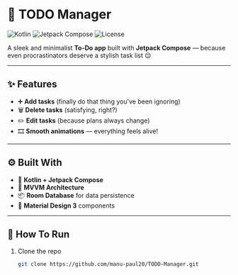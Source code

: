 # 📝 TODO Manager

![Kotlin](https://img.shields.io/badge/Kotlin-100%25-orange?style=for-the-badge&logo=kotlin)
![Jetpack Compose](https://img.shields.io/badge/Jetpack%20Compose-UI-blue?style=for-the-badge)
![License](https://img.shields.io/badge/License-MIT-green?style=for-the-badge)

A sleek and minimalist **To-Do app** built with **Jetpack Compose** — because even procrastinators deserve a stylish task list 😌

---

## ✨ Features

- ➕ **Add tasks** (finally do that thing you’ve been ignoring)
- 🗑️ **Delete tasks** (satisfying, right?)
- ✏️ **Edit tasks** (because plans always change)
- 🎞️ **Smooth animations** — everything feels alive!

---

## ⚙️ Built With

- 💙 **Kotlin + Jetpack Compose**
- 🧠 **MVVM Architecture**
- 📦 **Room Database** for data persistence
- 🌈 **Material Design 3** components

---

## 🚀 How To Run

1. Clone the repo
   ```bash
   git clone https://github.com/manu-paul20/TODO-Manager.git
